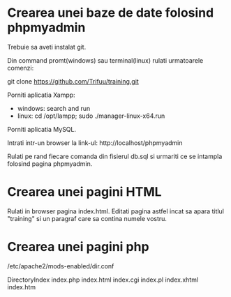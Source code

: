 # Crearea unei baze de date folosind phpmyadmin

Trebuie sa aveti instalat git.

Din command promt(windows) sau terminal(linux) rulati urmatoarele comenzi:

git clone https://github.com/Trifuu/training.git

Porniti aplicatia Xampp:
  - windows: search and run
  - linux: cd /opt/lampp; sudo ./manager-linux-x64.run

Porniti aplicatia MySQL.

Intrati intr-un browser la link-ul: http://localhost/phpmyadmin

Rulati pe rand fiecare comanda din fisierul db.sql si urmariti ce se intampla folosind pagina phpmyadmin.

# Crearea unei pagini HTML

Rulati in browser pagina index.html.
Editati pagina astfel incat sa apara titlul "training" si un paragraf care sa contina numele vostru.

# Crearea unei pagini php

/etc/apache2/mods-enabled/dir.conf

<IfModule mod_dir.c>
    DirectoryIndex index.php index.html index.cgi index.pl index.xhtml index.htm
</IfModule>

